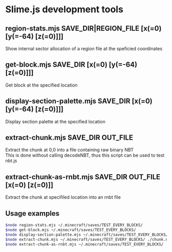 # Slime.js development tools

## region-stats.mjs SAVE\_DIR|REGION\_FILE [x(=0) [y(=-64) [z(=0)]]]
Show internal sector allocation of a region file at the speficied coordinates

## get-block.mjs SAVE\_DIR [x(=0) [y(=-64) [z(=0)]]]
Get block at the specified location

## display-section-palette.mjs SAVE\_DIR [x(=0) [y(=-64) [z(=0)]]]
Display section palette at the specified location

## extract-chunk.mjs SAVE\_DIR OUT\_FILE
Extract the chunk at 0,0 into a file containing raw binary NBT  
This is done without calling decodeNBT, thus this script can be used to test nbt.js

## extract-chunk-as-rnbt.mjs SAVE\_DIR OUT\_FILE [x(=0) [z(=0)]]
Extract the chunk at specifiled location into an rnbt file

## Usage examples
```bash
$node region-stats.mjs ~/.minecraft/saves/TEST_EVERY_BLOCKS/
$node get-block.mjs ~/.minecraft/saves/TEST_EVERY_BLOCKS/
$node display-section-palette.mjs ~/.minecraft/saves/TEST_EVERY_BLOCKS/
$node extract-chunk.mjs ~/.minecraft/saves/TEST_EVERY_BLOCKS/ ./chunk.nbt
$node extract-chunk-as-rnbt.mjs ~/.minecraft/saves/TEST_EVERY_BLOCKS/ ./chunk.rnbt
```

